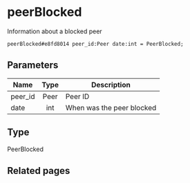 # peerBlocked
Information about a blocked peer

```
peerBlocked#e8fd8014 peer_id:Peer date:int = PeerBlocked;
```

## Parameters
| Name | Type | Description |
| ---- | :----: | ----------- |
| peer_id | Peer | Peer ID |
| date | int | When was the peer blocked |


## Type
PeerBlocked

## Related pages
